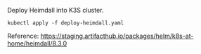 Deploy Heimdall into K3S cluster. 

``
kubectl apply -f deploy-heimdall.yaml
``

Reference:
https://staging.artifacthub.io/packages/helm/k8s-at-home/heimdall/8.3.0


